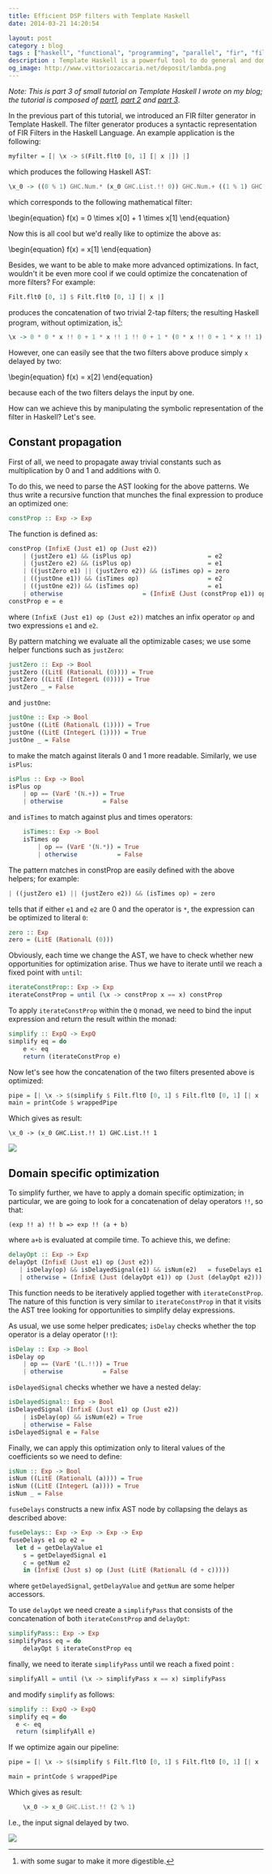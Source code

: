 ```yaml
---
title: Efficient DSP filters with Template Haskell
date: 2014-03-21 14:20:54

layout: post
category : blog 
tags : ["haskell", "functional", "programming", "parallel", "fir", "filters"]
description : Template Haskell is a powerful tool to do general and domain specific optimizations of your code. Even if it is written in another programming language! 
og_image: http://www.vittoriozaccaria.net/deposit/lambda.png
---
```




*Note: This is part 3 of small tutorial on Template Haskell I wrote on my blog; the tutorial is composed of [part1](http://www.vittoriozaccaria.net/blog/2014/02/24/towards-template-programming-with-haskell.html), [part 2](http://www.vittoriozaccaria.net/blog/2014/03/12/implementing-a-simple-dsp-filter-library-with-template-haskell.html) and [part 3](http://www.vittoriozaccaria.net/blog/2014/03/21/symbolically-optimize-dsp-filters-with-template-haskell.html)*.

In the previous part of this tutorial, we introduced an FIR filter generator  in Template Haskell. The filter generator produces a syntactic representation of FIR Filters in the Haskell Language. An example application is the following:

```haskell
myfilter = [| \x -> $(Filt.flt0 [0, 1] [| x |]) |]
```

which produces the following Haskell AST:

```haskell
\x_0 -> ((0 % 1) GHC.Num.* (x_0 GHC.List.!! 0)) GHC.Num.+ ((1 % 1) GHC.Num.* (x_0 GHC.List.!! 1))
```

which corresponds to the following mathematical filter:

<div>
\begin{equation}
f(x) = 0 \times x[0] + 1 \times x[1]
\end{equation}
</div>

Now this is all cool but we'd really like to optimize the above as:

<div>
\begin{equation}
f(x) = x[1]
\end{equation}
</div>

Besides, we want to be able to make more advanced optimizations. In fact,
wouldn't it be even more cool if we could optimize the concatenation of more filters? For example:

```haskell
Filt.flt0 [0, 1] $ Filt.flt0 [0, 1] [| x |]
```

produces the concatenation of two trivial 2-tap filters; the resulting Haskell program, without optimization, is[^1]:

```haskell
\x -> 0 * 0 * x !! 0 + 1 * x !! 1 !! 0 + 1 * (0 * x !! 0 + 1 * x !! 1) !! 1
```

However, one can easily see that the two filters above produce simply `x` delayed by two:

<div>
\begin{equation}
f(x) = x[2]
\end{equation}
</div>

because each of the two filters delays the input by one.

How can we achieve this by manipulating the symbolic representation of the filter in Haskell? Let's see.

Constant propagation
--------------------

First of all, we need to propagate away trivial constants such as multiplication by 0 and 1 and additions with 0.

To do this, we need to parse the AST looking for the above patterns. We thus write a recursive function that munches the final expression to produce an optimized one:

```haskell
constProp :: Exp -> Exp 
```

The function is defined as:

```haskell
constProp (InfixE (Just e1) op (Just e2)) 
    | (justZero e1) && (isPlus op)                     = e2
    | (justZero e2) && (isPlus op)                     = e1
    | ((justZero e1) || (justZero e2)) && (isTimes op) = zero
    | ((justOne e1)) && (isTimes op)                   = e2
    | ((justOne e2)) && (isTimes op)                   = e1
    | otherwise                      = (InfixE (Just (constProp e1)) op (Just (constProp e2)))
constProp e = e
```

where `(InfixE (Just e1) op (Just e2))` matches an infix operator `op` and two expressions `e1` and `e2`.

By pattern matching we evaluate all the optimizable cases; we use some helper functions such as `justZero`:

```haskell
justZero :: Exp -> Bool
justZero ((LitE (RationalL (0)))) = True 
justZero ((LitE (IntegerL (0)))) = True
justZero _ = False  
```

and `justOne`:

```haskell
justOne :: Exp -> Bool
justOne ((LitE (RationalL (1)))) = True 
justOne ((LitE (IntegerL (1)))) = True
justOne _ = False   
```

to make the match against literals 0 and 1 more readable. Similarly, we use `isPlus`:

```haskell
isPlus :: Exp -> Bool 
isPlus op 
    | op == (VarE '(N.+)) = True 
    | otherwise           = False
```

and `isTimes` to match against plus and times operators:

```haskell
    isTimes:: Exp -> Bool 
    isTimes op 
        | op == (VarE '(N.*)) = True 
        | otherwise           = False
```

The pattern matches in constProp are easily defined with the above helpers; for example: 

```haskell
| ((justZero e1) || (justZero e2)) && (isTimes op) = zero
```

tells that if either `e1` and `e2` are 0 and the operator is `*`, the expression can be optimized to literal `0`:

```haskell
zero :: Exp
zero = (LitE (RationalL (0)))
```

Obviously, each time we change the AST, we have to check whether new opportunities for optimization arise. Thus we have to iterate until we reach a fixed point with `until`:

```haskell
iterateConstProp:: Exp -> Exp
iterateConstProp = until (\x -> constProp x == x) constProp 
```

To apply `iterateConstProp` within the `Q` monad, we need to bind the input expression and return the result within the monad:

```haskell
simplify :: ExpQ -> ExpQ
simplify eq = do
    e <- eq 
    return (iterateConstProp e)
```

Now let's see how the concatenation of the two filters presented above is optimized:

```haskell
pipe = [| \x -> $(simplify $ Filt.flt0 [0, 1] $ Filt.flt0 [0, 1] [| x |]) |]
main = printCode $ wrappedPipe 
```


Which gives as result:
    
    \x_0 -> (x_0 GHC.List.!! 1) GHC.List.!! 1

<a href=""> 
    <img class="center" src="http://www.vittoriozaccaria.net/deposit/not-bad.jpg"></img>
</a>

Domain specific optimization
-------------------------

To simplify further, we have to apply a domain specific optimization; in particular, we are going to look for a concatenation of delay operators `!!`, so that:

    (exp !! a) !! b => exp !! (a + b)

where `a+b` is evaluated at compile time. To achieve this, we define:

```haskell
delayOpt :: Exp -> Exp 
delayOpt (InfixE (Just e1) op (Just e2)) 
   | isDelay(op) && isDelayedSignal(e1) && isNum(e2)   = fuseDelays e1 op e2
   | otherwise = (InfixE (Just (delayOpt e1)) op (Just (delayOpt e2)))
```


This function needs to be iteratively applied together with `iterateConstProp`. The nature of this function is very similar to `iterateConstProp` in that it visits the AST tree looking for opportunities to simplify delay expressions.

As usual, we use some helper predicates; `isDelay` checks whether the top operator is a delay operator (`!!`):

```haskell
isDelay :: Exp -> Bool 
isDelay op 
    | op == (VarE '(L.!!)) = True 
    | otherwise           = False
```

`isDelayedSignal` checks whether we have a nested delay:

```haskell
isDelayedSignal:: Exp -> Bool
isDelayedSignal (InfixE (Just e1) op (Just e2))
    | isDelay(op) && isNum(e2) = True
    | otherwise = False
isDelayedSignal e = False
```

Finally, we can apply this optimization only to literal values of the coefficients so we need to define:

```haskell
isNum :: Exp -> Bool
isNum ((LitE (RationalL (a)))) = True 
isNum ((LitE (IntegerL (a)))) = True
isNum _ = False 
```


`fuseDelays` constructs a new infix AST node by collapsing the delays as described above:

```haskell
fuseDelays:: Exp -> Exp -> Exp -> Exp 
fuseDelays e1 op e2 = 
  let d = getDelayValue e1
    s = getDelayedSignal e1
    c = getNum e2
    in (InfixE (Just s) op (Just (LitE (RationalL (d + c)))))
```


where `getDelayedSignal`, `getDelayValue` and `getNum` are some helper accessors.

To use `delayOpt` we need create a `simplifyPass` that consists of the concatenation of both `iterateConstProp` and `delayOpt`:

```haskell
simplifyPass:: Exp -> Exp 
simplifyPass eq = do
    delayOpt $ iterateConstProp eq
```

finally, we need to iterate `simplifyPass` until we reach a fixed point :

```haskell
simplifyAll = until (\x -> simplifyPass x == x) simplifyPass 
```

and modify `simplify` as follows:

```haskell
simplify :: ExpQ -> ExpQ
simplify eq = do
  e <- eq 
  return (simplifyAll e)
```


If we optimize again our pipeline:

```haskell
pipe = [| \x -> $(simplify $ Filt.flt0 [0, 1] $ Filt.flt0 [0, 1] [| x |]) |]

main = printCode $ wrappedPipe 
```


Which gives as result:
    
```haskell
    \x_0 -> x_0 GHC.List.!! (2 % 1)
```

I.e., the input signal delayed by two.

<a href=""> 
    <img class="center" src="http://www.vittoriozaccaria.net/deposit/yeah.jpg"></img>
</a>



 [^1]: with some sugar to make it more digestible. 

